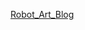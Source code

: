 



<a href="[https://1nam.github.io/Robot_Art_Blog]" target="_blank" style="target-new: tab;">Robot_Art_Blog</a>
